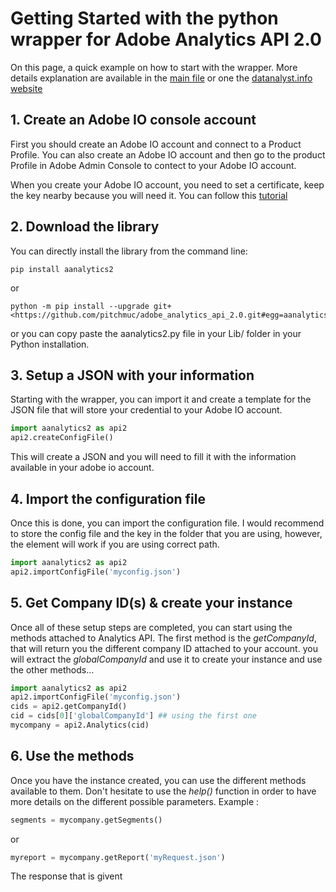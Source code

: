 # Getting Started with the python wrapper for Adobe Analytics API 2.0

On this page, a quick example on how to start with the wrapper.
More details explanation are available in the [main file](./main.md) or one the [datanalyst.info website](https://www.datanalyst.info/category/python/adobe-analytics-api-2-0/)

## 1. Create an Adobe IO console account

First you should create an Adobe IO account and connect to a Product Profile.
You can also create an Adobe IO account and then go to the product Profile in Adobe Admin Console to contect to your Adobe IO account.

When you create your Adobe IO account, you need to set a certificate, keep the key nearby because you will need it.
You can follow this [tutorial](https://www.datanalyst.info/python/adobe-io-user-management/adobe-io-jwt-authentication-with-python/)

## 2. Download the library

You can directly install the library from the command line:

```cli
pip install aanalytics2
```

or

```cli
python -m pip install --upgrade git+<https://github.com/pitchmuc/adobe_analytics_api_2.0.git#egg=aanalytics2>
```

or you can copy paste the aanalytics2.py file in your Lib/ folder in your Python installation.

## 3. Setup a JSON with your information

Starting with the wrapper, you can import it and create a template for the JSON file that will store your credential to your Adobe IO account.

```python
import aanalytics2 as api2
api2.createConfigFile()
```

This will create a JSON and you will need to fill it with the information available in your adobe io account.

## 4. Import the configuration file

Once this is done, you can import the configuration file.
I would recommend to store the config file and the key in the folder that you are using, however, the element will work if you are using correct path.

```python
import aanalytics2 as api2
api2.importConfigFile('myconfig.json')
```

## 5. Get Company ID(s) & create your instance

Once all of these setup steps are completed, you can start using the methods attached to Analytics API.
The first method is the _getCompanyId_, that will return you the different company ID attached to your account.
you will extract the *globalCompanyId* and use it to create your instance and use the other methods...

```python
import aanalytics2 as api2
api2.importConfigFile('myconfig.json')
cids = api2.getCompanyId()
cid = cids[0]['globalCompanyId'] ## using the first one
mycompany = api2.Analytics(cid)
```

## 6. Use the methods

Once you have the instance created, you can use the different methods available to them.
Don't hesitate to use the _help()_ function in order to have more details on the different possible parameters.
Example :

```python
segments = mycompany.getSegments()
```

or

```python
myreport = mycompany.getReport('myRequest.json')
```

The response that is givent 
